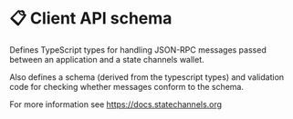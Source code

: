 # 📋 Client API schema

Defines TypeScript types for handling JSON-RPC messages passed between an application and a state channels wallet.

Also defines a schema (derived from the typescript types) and validation code for checking whether messages conform to the schema.

For more information see https://docs.statechannels.org
